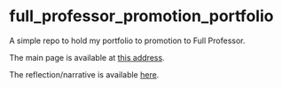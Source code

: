 # full_professor_promotion_portfolio
A simple repo to hold my portfolio to promotion to Full Professor.

The main page is available at [this address](https://kspicer80.github.io/full_professor_promotion_portfolio/main_page.html).

The reflection/narrative is available [here](https://kspicer80.github.io/full_professor_promotion_portfolio/full_professor_promotion_reflection.html).

